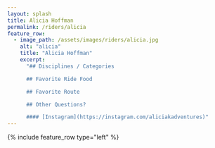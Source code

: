 ```yaml
---
layout: splash
title: Alicia Hoffman
permalink: /riders/alicia
feature_row:
  - image_path: /assets/images/riders/alicia.jpg
    alt: "alicia"
    title: "Alicia Hoffman"
    excerpt:
      "## Disciplines / Categories

      ## Favorite Ride Food

      ## Favorite Route

      ## Other Questions?

      #### [Instagram](https://instagram.com/aliciakadventures)"
---
```


{% include feature_row type="left" %}
